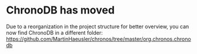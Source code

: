 ChronoDB has moved
==================

Due to a reorganization in the project structure for better overview, you can now find ChronoDB in a different folder:
https://github.com/MartinHaeusler/chronos/tree/master/org.chronos.chronodb
